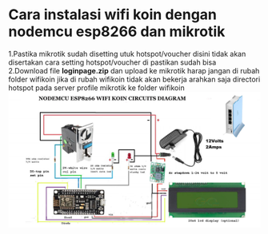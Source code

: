# Cara instalasi wifi koin dengan nodemcu esp8266 dan mikrotik
1.Pastika mikrotik sudah disetting utuk hotspot/voucher disini tidak akan disertakan cara setting hotspot/voucher di pastikan sudah bisa<br>
2.Download file **loginpage.zip** dan upload ke mikrotik harap jangan di rubah folder wifikoin jika di rubah wifikoin tidak akan bekerja arahkan saja directori hotspot pada server 
  profile mikrotik ke folder wifikoin 
![image.png](https://raw.githubusercontent.com/joehari9/nodemcu-esp8266-wifi-koin/main/screeshot/153679197_111282374341679_7.jpg)
